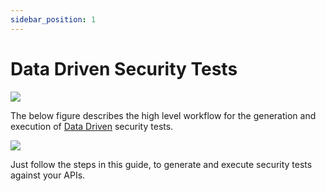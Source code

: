 ```yaml
---
sidebar_position: 1
---
```



# Data Driven Security Tests
![](../../../../assets/data-driven-test-plan.svg)

The below figure describes the high level workflow for the generation and execution of [Data Driven](../../../../guides/security-testing-concepts/test-plans/test-plan-types.md) security tests.

![](../../../../assets/data-driven-flow.svg)

Just follow the steps in this guide, to generate and execute security tests against your APIs.
